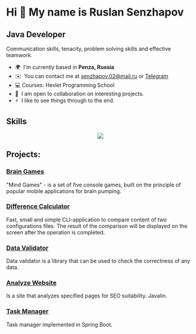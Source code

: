 Hi 👋 My name is Ruslan Senzhapov
====================================

Java Developer
--------------

Communication skills, tenacity, problem solving skills and effective teamwork.

* 🌍  I'm currently based in **Penza, Russia**
* ✉️  You can contact me at [senzhapov.02@mail.ru](mailto:senzhapov.02@mail.ru) or [Telegram](@senzhapov)
* 💻  Courses: Hexlet Programming School
* 🤝  I am open to collaboration on interesting projects.
* ⚡  I like to see things through to the end.

## Skills

<p align="center">
  <a href="https://skillicons.dev">
    <img src="https://skillicons.dev/icons?i=java,spring,idea,gradle,linux,git,github,postgres,bash,html,bootstrap" />
  </a>
</p>

## Projects:

### [Brain Games](https://github.com/bjrunning/java-project-61)
"Mind Games" - is a set of five console games, built on the principle of popular mobile applications for brain pumping.

### [Difference Calculator](https://github.com/bjrunning/java-project-71)
Fast, small and simple CLI-application to compare content of two configurations files. The result of the comparison will be displayed on the screen after the operation is completed.

### [Data Validator](https://github.com/bjrunning/java-project-78)
Data validator is a library that can be used to check the correctness of any data.

### [Analyze Website](https://github.com/bjrunning/java-project-72)
Is a site that analyzes specified pages for SEO suitability. Javalin.

### [Task Manager](https://github.com/bjrunning/java-project-99)
Task manager implemented in Spring Boot.
